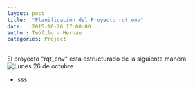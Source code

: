```yaml
---
layout: post
title:  "Planificación del Proyecto rqt_env"
date:   2015-10-26 17:00:00
author: Teófilo - Hernán
categories: Project
---
```

El proyecto "rqt_env" esta estructurado de la siguiente manera: 
![Lunes 26 de octubre]({{site.baseurl}}/assets/week-progress/planning.png) 
* sss
